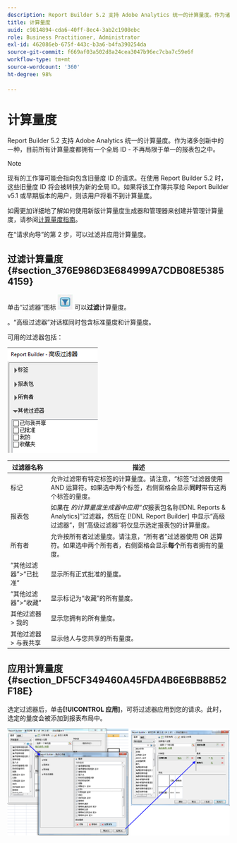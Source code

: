 ```yaml
---
description: Report Builder 5.2 支持 Adobe Analytics 统一的计算量度。作为诸多创新中的一种，目前所有计算量度都拥有一个全局 ID - 不再局限于单一的报表包之中。
title: 计算量度
uuid: c9814894-cda6-40ff-8ec4-3ab2c1908ebc
role: Business Practitioner, Administrator
exl-id: 462086eb-675f-443c-b3a6-b4fa390254da
source-git-commit: f669af03a502d8a24cea3047b96ec7cba7c59e6f
workflow-type: tm+mt
source-wordcount: '360'
ht-degree: 98%

---
```


# 计算量度

Report Builder 5.2 支持 Adobe Analytics 统一的计算量度。作为诸多创新中的一种，目前所有计算量度都拥有一个全局 ID - 不再局限于单一的报表包之中。

>[!NOTE]
>
>现有的工作簿可能会指向包含旧量度 ID 的请求。在使用 Report Builder 5.2 时，这些旧量度 ID 将会被转换为新的全局 ID。如果将该工作簿共享给 Report Builder v5.1 或早期版本的用户，则该用户将看不到计算量度。

如需更加详细地了解如何使用新版计算量度生成器和管理器来创建并管理计算量度，请参阅[计算量度指南](https://experienceleague.adobe.com/docs/analytics/components/calculated-metrics/cm-overview.html)。

在“请求向导”的第 2 步，可以过滤并应用计算量度。

## 过滤计算量度 {#section_376E986D3E684999A7CDB08E53854159}

单击“过滤器”图标 ![](assets/segment_filter.png) 可以&#x200B;**过滤**&#x200B;计算量度。

。“高级过滤器”对话框同时包含标准量度和计算量度。

可用的过滤器包括：

![](assets/advanced_filters.png)

| 过滤器名称 | 描述 |
|---|---|
| 标记 | 允许过滤带有特定标签的计算量度。请注意，“标签”过滤器使用 AND 运算符。如果选中两个标签，右侧窗格会显示&#x200B;**同时**&#x200B;带有这两个标签的量度。 |
| 报表包 | 如果在 *的计算量度生成器中应用“仅*&#x200B;报表包名称[!DNL Reports & Analytics]”过滤器，然后在 [!DNL Report Builder] 中显示“高级过滤器”，则“高级过滤器”将仅显示选定报表包的计算量度。 |
| 所有者 | 允许按所有者过滤量度。请注意，“所有者”过滤器使用 OR 运算符。如果选中两个所有者，右侧窗格会显示&#x200B;**每个**&#x200B;所有者拥有的量度。 |
| “其他过滤器”>“已批准” | 显示所有正式批准的量度。 |
| “其他过滤器”>“收藏” | 显示标记为“收藏”的所有量度。 |
| 其他过滤器 > 我的 | 显示您拥有的所有量度。 |
| 其他过滤器 > 与我共享 | 显示他人与您共享的所有量度。 |

## 应用计算量度 {#section_DF5CF349460A45FDA4B6E6BB8B52F18E}

选定过滤器后，单击&#x200B;**[!UICONTROL 应用]**，可将过滤器应用到您的请求。此时，选定的量度会被添加到报表布局中。

![](assets/filtering_for_metric.png)
